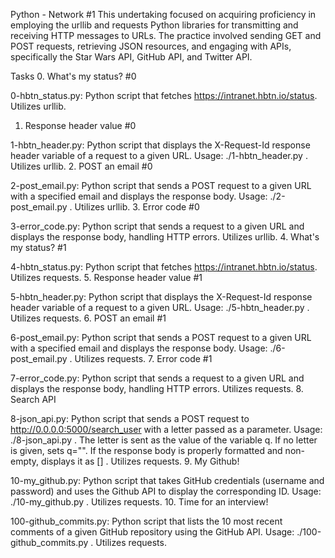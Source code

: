 Python - Network #1
This undertaking focused on acquiring proficiency in employing the urllib and requests Python libraries for transmitting and receiving HTTP messages to URLs. The practice involved sending GET and POST requests, retrieving JSON resources, and engaging with APIs, specifically the Star Wars API, GitHub API, and Twitter API.

Tasks
0. What's my status? #0

0-hbtn_status.py: Python script that fetches https://intranet.hbtn.io/status.
Utilizes urllib.
1. Response header value #0

1-hbtn_header.py: Python script that displays the X-Request-Id response header variable of a request to a given URL.
Usage: ./1-hbtn_header.py <URL>.
Utilizes urllib.
2. POST an email #0

2-post_email.py: Python script that sends a POST request to a given URL with a specified email and displays the response body.
Usage: ./2-post_email.py <URL> <email>.
Utilizes urllib.
3. Error code #0

3-error_code.py: Python script that sends a request to a given URL and displays the response body, handling HTTP errors.
Utilizes urllib.
4. What's my status? #1

4-hbtn_status.py: Python script that fetches https://intranet.hbtn.io/status.
Utilizes requests.
5. Response header value #1

5-hbtn_header.py: Python script that displays the X-Request-Id response header variable of a request to a given URL.
Usage: ./5-hbtn_header.py <URL>.
Utilizes requests.
6. POST an email #1

6-post_email.py: Python script that sends a POST request to a given URL with a specified email and displays the response body.
Usage: ./6-post_email.py <URL> <email>.
Utilizes requests.
7. Error code #1

7-error_code.py: Python script that sends a request to a given URL and displays the response body, handling HTTP errors.
Utilizes requests.
8. Search API

8-json_api.py: Python script that sends a POST request to http://0.0.0.0:5000/search_user with a letter passed as a parameter.
Usage: ./8-json_api.py <letter>.
The letter is sent as the value of the variable q.
If no letter is given, sets q="".
If the response body is properly formatted and non-empty, displays it as [<id>] <name>.
Utilizes requests.
9. My Github!

10-my_github.py: Python script that takes GitHub credentials (username and password) and uses the Github API to display the corresponding ID.
Usage: ./10-my_github.py <username> <password>.
Utilizes requests.
10. Time for an interview!

100-github_commits.py: Python script that lists the 10 most recent comments of a given GitHub repository using the GitHub API.
Usage: ./100-github_commits.py <repository name> <owner name>.
Utilizes requests.




